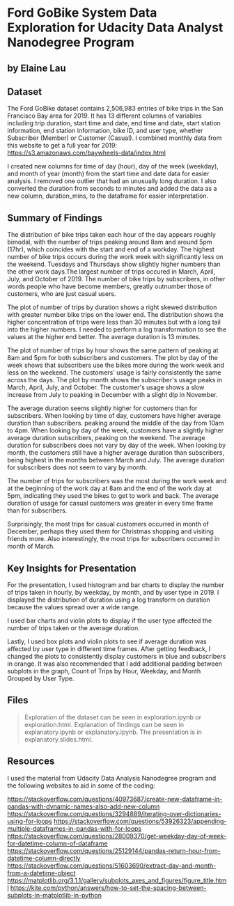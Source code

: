 # Ford GoBike System Data Exploration for Udacity Data Analyst Nanodegree Program
## by Elaine Lau


## Dataset

The Ford GoBike dataset contains 2,506,983 entries of bike trips in the San Francisco Bay area for 2019. It has 13 different columns of variables including trip duration, start time and date, end time and date, start station information, end station information, bike ID, and user type, whether Subscriber (Member) or Customer (Casual).  I combined monthly data from this website to get a full year for 2019: https://s3.amazonaws.com/baywheels-data/index.html

I created new columns for time of day (hour), day of the week (weekday), and month of year (month) from the start time and date data for easier analysis. I removed one outlier that had an unusually long duration. I also converted the duration from seconds to minutes and added the data as a new column, duration_mins, to the dataframe for easier interpretation.

## Summary of Findings

The distribution of bike trips taken each hour of the day appears roughly bimodal, with the number of trips peaking around 8am and around 5pm (17hr), which coincides with the start and end of a workday.  The highest number of bike trips occurs during the work week with significantly less on the weekend. Tuesdays and Thursdays show slightly higher numbers than the other work days.The largest number of trips occured in March, April, July, and October of 2019.  The number of bike trips by subscribers, in other words people who have become members, greatly outnumber those of customers, who are just casual users. 

The plot of number of trips by duration shows a right skewed distribution with greater number bike trips on the lower end. 
The distribution shows the higher concentration of trips were less than 30 minutes but with a long tail into the higher numbers.  I needed to perform a log transformation to see the values at the higher end better.  The average duration is 13 minutes.  

The plot of number of trips by hour shows the same pattern of peaking at 8am and 5pm for both subscribers and customers. The plot by day of the week shows that subscribers use the bikes more during the work week and less on the weekend. The customers' usage is fairly consistently the same across the days. The plot by month shows the subscriber's usage peaks in March, April, July, and October. The customer's usage shows a slow increase from July to peaking in December with a slight dip in November.

The average duration seems slightly higher for customers than for subscribers. When looking by time of day, customers have higher average duration than subscribers. peaking around the middle of the day from 10am to 4pm. When looking by day of the week, customers have a slightly higher average duration subscribers, peaking on the weekend.    The average duration for subscribers does not vary by day of the week.  When looking by month, the customers still have a higher average duration than subscribers, being highest in the months between March and July. The average duration for subscribers does not seem to vary by month.

The number of trips for subscribers was the most during the work week and at the beginning of the work day at 8am and the end of the work day at 5pm, indicating they used the bikes to get to work and back. The average duration of usage for casual customers was greater in every time frame than for subscribers. 

Surprisingly, the most trips for casual customers occurred in month of December, perhaps they used them for Christmas shopping and visiting friends more. Also interestingly, the most trips for subscribers occurred in month of March.

## Key Insights for Presentation

For the presentation, I used histogram and bar charts to display the number of trips taken in hourly, by weekday, by month, and by user type in 2019.  I displayed the distribution of duration using a log transform on duration because the values spread over a wide range.  

I used bar charts and violin plots to display if the user type affected the number of trips taken or the average duration.

Lastly, I used box plots and violin plots to see if average duration was affected by user type in different time frames.
After getting feedback, I changed the plots to consistently display customers in blue and subscribers in orange.  It was also recommended that I add additional padding between subplots in the graph, Count of Trips by Hour, Weekday, and Month Grouped by User Type.

## Files
>Exploration of the dataset can be seen in exploration.ipynb or exploration.html.
Explanation of findings can be seen in explanatory.ipynb or explanatory.ipynb.
The presentation is in explanatory.slides.html.

## Resources

I used the material from Udacity Data Analysis Nanodegree program and the following websites to aid in some of the coding:

https://stackoverflow.com/questions/40973687/create-new-dataframe-in-pandas-with-dynamic-names-also-add-new-column
https://stackoverflow.com/questions/3294889/iterating-over-dictionaries-using-for-loops
https://stackoverflow.com/questions/53926323/appending-multiple-dataframes-in-pandas-with-for-loops
https://stackoverflow.com/questions/28009370/get-weekday-day-of-week-for-datetime-column-of-dataframe
https://stackoverflow.com/questions/25129144/pandas-return-hour-from-datetime-column-directly
https://stackoverflow.com/questions/51603690/extract-day-and-month-from-a-datetime-object
https://matplotlib.org/3.1.1/gallery/subplots_axes_and_figures/figure_title.html
https://kite.com/python/answers/how-to-set-the-spacing-between-subplots-in-matplotlib-in-python

